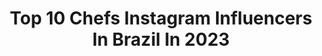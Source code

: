 ---
title: Top 10 Chefs Instagram Influencers In Brazil In 2023
description: >-
  Find top chefs Instagram influencers in Brazil in 2023. Most popular hashtags: #tbt #food #ootd #receita.
platform: Instagram
hits: 275
text_top: See the best Instagram accounts on inBeat.
text_bottom: Our database has 275 Instagram influencers like this in Brazil for you to contact.
profiles:
  - username: "daphsonn"
    fullname: >-
      Daphne Sonnenschein
    bio: >-
      chef•
    location: "Brazil"
    followers: 31320
    engagement: 392
    commentsToLikes: 0.052790
    id: ck6uggvhx2y7w0j710avh3d2n
    verified: false
    hashtags: "#art, #chefsofinstagram, #thesuperyachtchef, #helmetgang"
  - username: "joao.caracoroa"
    fullname: >-
      João Pedro Bernardes
    bio: >-
      O Chef mais nabo do Youtube 👨🏻‍🍳🍕🍔 O outro lado da moeda ∼ @pedro.caracoroa 🦊 👇🏻 Subscreve! Se não gostares, devolvemos o dinheiro 🤪🎥
    location: "Brazil"
    followers: 35751
    engagement: 648
    commentsToLikes: 0.023621
    id: ck0u0ayakt4mo0i19rqlga1o3
    verified: false
    hashtags: "#fashionista, #longhair, #travel, #igersportugal"
  - username: "lorna_foxye_lady_"
    fullname: >-
      🦊Lorna🍁
    bio: >-
      📍Cotia, SP | BR 🇧🇷 💫Just being myself Ruiva | Vegan | Pets | Modelo | Chef contatolornafoxyelady@gmail.com Links⬇️
    location: "Brazil"
    followers: 59476
    engagement: 292
    commentsToLikes: 0.115220
    id: ck8t81b6giqw10j78jw7o791t
    verified: false
    hashtags: "#browneyes, #redheads, #bikini, #coppertop"
  - username: "chefluizahoffmann"
    fullname: >-
      Luiza Hoffmann
    bio: >-
      Comida de verdade!! Chef em casa Consultoria Criação de conteúdo @foodnetworkbr @amiiici_lounge
    location: "Brazil"
    followers: 71690
    engagement: 143
    commentsToLikes: 0.067368
    id: ck6ufmg2mxxc80j71ii85x3yg
    verified: true
    hashtags: "#food, #reels, #dicas, #frutosdomar"
  - username: "juninho3x3"
    fullname: >-
      Junior Santos
    bio: >-
      Advogado Ator Viajante Sonhador Se desejar psicólogo, chef, amigo, palhaço e doador de amor. Olha o tamanho do universo, então aceite sua pequenez. 🦋🌎
    location: "Brazil"
    followers: 5585
    engagement: 1664
    commentsToLikes: 0.020698
    id: ckf5pocjo6r4a0j2319a7ht7e
    verified: false
    hashtags: "#fun, #ibelieve, #blessed, #thanksgod"
  - username: "natialves87"
    fullname: >-
      Natalia Thais Alves
    bio: >-
      Outdoor Sports Lifestyle & Health Food 🇧🇷 Natural Chef 👩🏼‍🍳 Atleta Vegetariana 🌱 Receita Natural Express no link
    location: "Brazil"
    followers: 72678
    engagement: 518
    commentsToLikes: 0.019164
    id: ck8t1to2nwzmq0j7856swjcts
    verified: false
    hashtags: "#tbt, #falta126dias"
  - username: "mariaantoniarussi"
    fullname: >-
      Maria Antonia Russi
    bio: >-
      🏆 Campeã do @masterchefbr 5 | 2018 👩🏼‍🍳Personal Chef 🍾 Sommelière 📧 RS: (51)981587771 contato@mariaantoniarussi.com.br
    location: "Brazil"
    followers: 136125
    engagement: 91
    commentsToLikes: 0.069855
    id: ck6tx644iw15d0j717ryzuuk0
    verified: true
    hashtags: "#mariaantonia, #culinaria, #receita, #tbt"
  - username: "rex2099"
    fullname: >-
      Rex
    bio: >-
      Nerd, marombeiro, carioca, sarcástico, monster chef, designer, chaotic good, carisma 19, sommeliwhey e bárbaro em potencial! @sociedadedavirtude
    location: "Brazil"
    followers: 100110
    engagement: 469
    commentsToLikes: 0.014549
    id: ck5cizb8jtob10i113zf1z90a
    verified: false
    hashtags: "#dccomics, #comics, #disney, #quadrinhos"
  - username: "brunnachristie"
    fullname: >-
      Brunna Christie
    bio: >-
      food • lifestyle • beauty 28, Mãe do Bernardo • Chef da @brumasdoceria Contato Parceria/ Assessoria 15997916853
    location: "Brazil"
    followers: 18872
    engagement: 154
    commentsToLikes: 0.112354
    id: ckap9rlustdha0i78nj526u65
    verified: false
    hashtags: "#votorantim, #ootd, #sorocity, #adidas"
  - username: "nathykhas"
    fullname: >-
      Nαƚԋαʅια Fҽɾɾҽιɾα
    bio: >-
      💡Mãe da Alice, esposa do Ricardo, cristã, amante da gastronomia e lifestyle. 🇧🇷Personal Chef 🎀Brechó da Alice🎀 Grupo do WhatsApp
    location: "Brazil"
    followers: 16201
    engagement: 186
    commentsToLikes: 0.073867
    id: ck8tbmaosw7v00j785z33r863
    verified: false
    hashtags: "#familia, #alice, #natal, #natal2020"
---